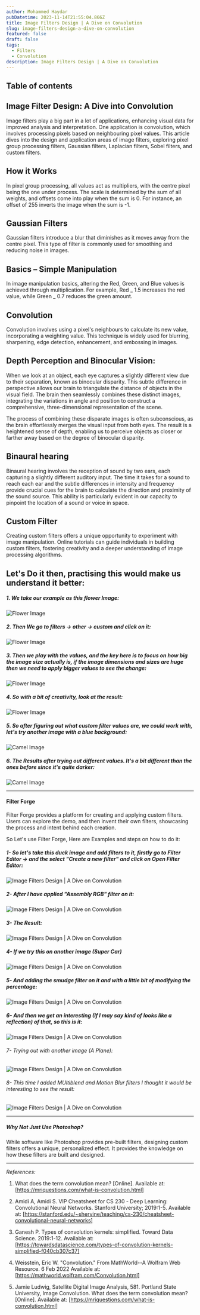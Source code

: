 ```yaml
---
author: Mohammed Haydar
pubDatetime: 2023-11-14T21:55:04.866Z
title: Image Filters Design | A Dive on Convolution
slug: image-filters-design-a-dive-on-convolution
featured: false
draft: false
tags:
  - Filters
  - Convolution
description: Image Filters Design | A Dive on Convolution
---
```


## Table of contents

## Image Filter Design: A Dive into Convolution

Image filters play a big part in a lot of applications, enhancing visual data for improved analysis and interpretation. One application is convolution, which involves processing pixels based on neighbouring pixel values. This article dives into the design and application areas of image filters, exploring pixel group processing filters, Gaussian filters, Laplacian filters, Sobel filters, and custom filters.

## How it Works

In pixel group processing, all values act as multipliers, with the centre pixel being the one under process. The scale is determined by the sum of all weights, and offsets come into play when the sum is 0. For instance, an offset of 255 inverts the image when the sum is -1.

## Gaussian Filters

Gaussian filters introduce a blur that diminishes as it moves away from the centre pixel. This type of filter is commonly used for smoothing and reducing noise in images.

## Basics – Simple Manipulation

In image manipulation basics, altering the Red, Green, and Blue values is achieved through multiplication. For example, Red _ 1.5 increases the red value, while Green _ 0.7 reduces the green amount.

## Convolution

Convolution involves using a pixel's neighbours to calculate its new value, incorporating a weighting value. This technique is widely used for blurring, sharpening, edge detection, enhancement, and embossing in images.

## Depth Perception and Binocular Vision:

When we look at an object, each eye captures a slightly different view due to their separation, known as binocular disparity. This subtle difference in perspective allows our brain to triangulate the distance of objects in the visual field. The brain then seamlessly combines these distinct images, integrating the variations in angle and position to construct a comprehensive, three-dimensional representation of the scene.

The process of combining these disparate images is often subconscious, as the brain effortlessly merges the visual input from both eyes. The result is a heightened sense of depth, enabling us to perceive objects as closer or farther away based on the degree of binocular disparity.

## Binaural hearing

Binaural hearing involves the reception of sound by two ears, each capturing a slightly different auditory input. The time it takes for a sound to reach each ear and the subtle differences in intensity and frequency provide crucial cues for the brain to calculate the direction and proximity of the sound source. This ability is particularly evident in our capacity to pinpoint the location of a sound or voice in space.

## Custom Filter

Creating custom filters offers a unique opportunity to experiment with image manipulation. Online tutorials can guide individuals in building custom filters, fostering creativity and a deeper understanding of image processing algorithms.

## Let's Do it then, practising this would make us understand it better:

##### 1. We take our example as this flower Image:

![Flower Image](./1.png)

##### 2. Then We go to filters -> other -> custom and click on it:

![Flower Image](./2.png)

##### 3. Then we play with the values, and the key here is to focus on how big the image size actually is, if the image dimensions and sizes are huge then we need to apply bigger values to see the change:

![Flower Image](./3.png)

##### 4. So with a bit of creativity, look at the result:

![Flower Image](./4.png)

##### 5. So after figuring out what custom filter values are, we could work with, let's try another image with a blue background:

![Camel Image](./5.png)

##### 6. The Results after trying out different values. It's a bit different than the ones before since it's quite darker:

![Camel Image](./6.png)

---

#### Filter Forge

Filter Forge provides a platform for creating and applying custom filters. Users can explore the demo, and then invent their own filters, showcasing the process and intent behind each creation.

So Let's use Filter Forge, Here are Examples and steps on how to do it:

##### 1- So let's take this duck image and add filters to it, firstly go to Filter Editor -> and the select "Create a new filter" and click on Open Filter Editor:

![Image Filters Design | A Dive on Convolution](./7.png)

##### 2- After I have applied "Assembly RGB" filter on it:

![Image Filters Design | A Dive on Convolution](./8.png)

##### 3- The Result:

![Image Filters Design | A Dive on Convolution](./9.png)

##### 4- If we try this on another image (Super Car)

![Image Filters Design | A Dive on Convolution](./10.png)

##### 5- And adding the smudge filter on it and with a little bit of modifying the percentage:

![Image Filters Design | A Dive on Convolution](./11.png)

##### 6- And then we get an interesting (If I may say kind of looks like a reflection) of that, so this is it:

![Image Filters Design | A Dive on Convolution](./12.png)

###### 7- Trying out with another image (A Plane):

![Image Filters Design | A Dive on Convolution](./13.png)

###### 8- This time I added MUltiblend and Motion Blur filters I thought it would be interesting to see the result:

![Image Filters Design | A Dive on Convolution](./14.png)

---

##### Why Not Just Use Photoshop?

While software like Photoshop provides pre-built filters, designing custom filters offers a unique, personalized effect. It provides the knowledge on how these filters are built and designed.

---

_References:_

1. What does the term convolution mean? [Online]. Available at: [https://mriquestions.com/what-is-convolution.html]

2. Amidi A, Amidi S. VIP Cheatsheet for CS 230 - Deep Learning: Convolutional Neural Networks. Stanford University; 2019:1-5. Available at: [https://stanford.edu/~shervine/teaching/cs-230/cheatsheet-convolutional-neural-networks]

3. Ganesh P. Types of convolution kernels: simplified. Toward Data Science. 2019:1-12. Available at: [https://towardsdatascience.com/types-of-convolution-kernels-simplified-f040cb307c37]

4. Weisstein, Eric W. "Convolution." From MathWorld--A Wolfram Web Resource. 6 Feb 2022 Available at: [https://mathworld.wolfram.com/Convolution.html]

5. Jamie Ludwig, Satellite Digital Image Analysis, 581. Portland State University, Image Convolution. What does the term convolution mean? [Online]. Available at: [https://mriquestions.com/what-is-convolution.html]
